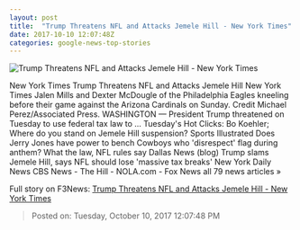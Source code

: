 ```yaml
---
layout: post
title:  "Trump Threatens NFL and Attacks Jemele Hill - New York Times"
date: 2017-10-10 12:07:48Z
categories: google-news-top-stories
---
```


![Trump Threatens NFL and Attacks Jemele Hill - New York Times](https://static01.nyt.com/images/2017/10/11/world/11DC-Trump/11DC-Trump-facebookJumbo.jpg)

New York Times Trump Threatens NFL and Attacks Jemele Hill New York Times Jalen Mills and Dexter McDougle of the Philadelphia Eagles kneeling before their game against the Arizona Cardinals on Sunday. Credit Michael Perez/Associated Press. WASHINGTON — President Trump threatened on Tuesday to use federal tax law to ... Tuesday's Hot Clicks: Bo Koehler; Where do you stand on Jemele Hill suspension? Sports Illustrated Does Jerry Jones have power to bench Cowboys who 'disrespect' flag during anthem? What the law, NFL rules say Dallas News (blog) Trump slams Jemele Hill, says NFL should lose 'massive tax breaks' New York Daily News CBS News - The Hill - NOLA.com - Fox News all 79 news articles »


Full story on F3News: [Trump Threatens NFL and Attacks Jemele Hill - New York Times](http://www.f3nws.com/n/jmAqmB)

> Posted on: Tuesday, October 10, 2017 12:07:48 PM
